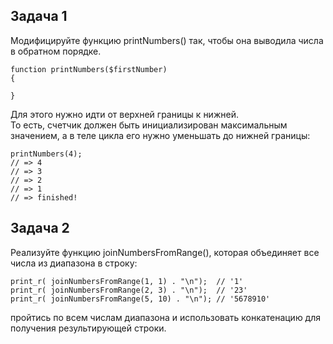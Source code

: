 ## Задача 1
Модифицируйте функцию printNumbers() так, чтобы она выводила числа в обратном порядке.  
```
function printNumbers($firstNumber)
{

}
```
Для этого нужно идти от верхней границы к нижней.   
То есть, счетчик должен быть инициализирован максимальным значением, а в теле цикла его нужно уменьшать до нижней границы:
```
printNumbers(4);
// => 4
// => 3
// => 2
// => 1
// => finished!
```

## Задача 2

Реализуйте функцию joinNumbersFromRange(), 
которая объединяет все числа из диапазона в строку:
```
print_r( joinNumbersFromRange(1, 1) . "\n");  // '1'
print_r( joinNumbersFromRange(2, 3) . "\n");  // '23'
print_r( joinNumbersFromRange(5, 10) . "\n"); // '5678910'
```
пройтись по всем числам диапазона и использовать конкатенацию для получения результирующей строки.
